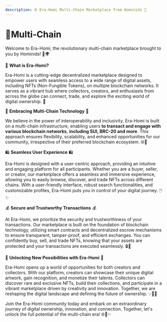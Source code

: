 ```yaml
---
description: 🌐 Era-Homi Multi-Chain Marketplace from Hominids 🚀
---
```


# 🔹Multi-Chain

Welcome to Era-Homi, the revolutionary multi-chain marketplace brought to you by Hominids! 🚀🌍

🏦 **What is Era-Homi?**&#x20;

Era-Homi is a cutting-edge decentralized marketplace designed to empower users with seamless access to a wide range of digital assets, including NFTs (Non-Fungible Tokens), on multiple blockchain networks. It serves as a vibrant hub where collectors, creators, and enthusiasts from across the globe can connect, trade, and explore the exciting world of digital ownership. 💫



🔗 **Embracing Multi-Chain Technology** 🔗&#x20;

We believe in the power of interoperability and inclusivity. Era-Homi is built on a multi-chain infrastructure, enabling users **to transact and engage with various blockchain networks**, **including  SUI, BRC-20 and more**. This approach ensures flexibility, scalability, and enhanced opportunities for our community, irrespective of their preferred blockchain ecosystem. 🌐🔁



🛍️ **Seamless User Experience** 🛍️&#x20;

Era-Homi is designed with a user-centric approach, providing an intuitive and engaging platform for all participants. Whether you are a buyer, seller, or creator, our marketplace offers a seamless and immersive experience, allowing you to easily browse, discover, and trade NFTs across different chains. With a user-friendly interface, robust search functionalities, and customizable profiles, Era-Homi puts you in control of your digital journey. 🖱️✨



💰 **Secure and Trustworthy Transactions** 💰&#x20;

At Era-Homi, we prioritize the security and trustworthiness of your transactions. Our marketplace is built on the foundation of blockchain technology, utilizing smart contracts and decentralized escrow mechanisms to ensure transparent, tamper-proof, and efficient exchanges. You can confidently buy, sell, and trade NFTs, knowing that your assets are protected and your transactions are executed seamlessly. 🔒💪



🚀 **Unlocking New Possibilities with Era-Homi** 🚀&#x20;

Era-Homi opens up a world of opportunities for both creators and collectors. With our platform, creators can showcase their unique digital artwork, gain recognition, and monetize their talents. Collectors can discover rare and exclusive NFTs, build their collections, and participate in a vibrant marketplace driven by creativity and innovation. Together, we are reshaping the digital landscape and defining the future of ownership. 💡🎨🌈



Join the Era-Homi community today and embark on an extraordinary journey of digital ownership, innovation, and connection. Together, let's unlock the full potential of the multi-chain era! 🌐🤝✨
